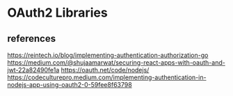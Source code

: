 # OAuth2 Libraries

## references
https://reintech.io/blog/implementing-authentication-authorization-go
https://medium.com/@shujaamarwat/securing-react-apps-with-oauth-and-jwt-22a82490fe1a
https://oauth.net/code/nodejs/
https://codeculturepro.medium.com/implementing-authentication-in-nodejs-app-using-oauth2-0-59fee8f63798
